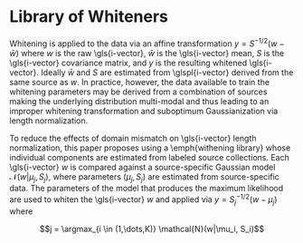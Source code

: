 # Library of Whiteners

Whitening is applied to the data via an affine transformation
$y = S^{-1/2}(w - \bar{w})$ where $w$ is the raw \gls{i-vector}, $\bar{w}$ is
the \gls{i-vector} mean, $S$ is the \gls{i-vector} covariance matrix, and $y$
is the resulting whitened \gls{i-vector}. Ideally $\bar{w}$ and $S$ are
estimated from \glspl{i-vector} derived from the same source as $w$. In
practice, however, the data available to train the whitening parameters may be
derived from a combination of sources making the underlying distribution
multi-modal and thus leading to an improper whitening transformation and
suboptimum Gaussianization via length normalization.

To reduce the effects of domain mismatch on \gls{i-vector} length
normalization, this paper proposes using a \emph{withening library} whose
individual components are estimated from labeled source collections. Each
\gls{i-vector} $w$ is compared against a source-specific Gaussian model
$\mathcal{N}(w|\mu_j, S_j)$, where parameters $(\mu_j, S_j)$ are estimated from
source-specific data. The parameters of the model that produces the maximum
likelihood are used to whiten the \gls{i-vector} $w$ and applied via $y
= S_j^{-1/2}(w - \mu_j)$ where

$$j = \argmax_{i \in (1,\dots,K)} \mathcal{N}(w|\mu_i, S_i)$$
